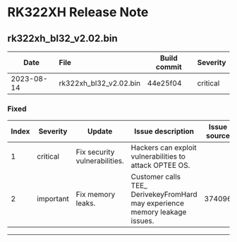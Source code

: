# RK322XH Release Note

## rk322xh_bl32_v2.02.bin

| Date       | File                   | Build commit | Severity |
| ---------- | :--------------------- | ------------ | -------- |
| 2023-08-14 | rk322xh_bl32_v2.02.bin | 44e25f04     | critical |

### Fixed

| Index | Severity  | Update                        | Issue description                                            | Issue source |
| ----- | --------- | ----------------------------- | ------------------------------------------------------------ | ------------ |
| 1     | critical  | Fix security vulnerabilities. | Hackers can exploit vulnerabilities to attack OPTEE OS.      |              |
| 2     | important | Fix memory leaks.             | Customer calls TEE_ DerivekeyFromHard may experience memory leakage issues. | 374096       |

------


